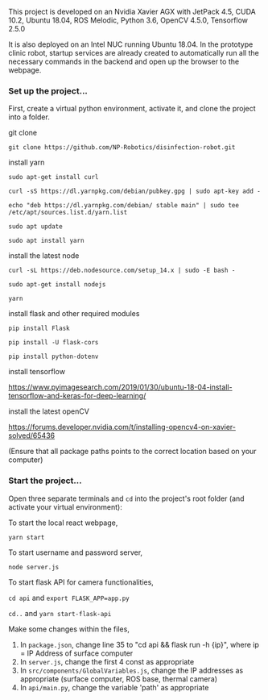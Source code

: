 This project is developed on an Nvidia Xavier AGX with JetPack 4.5, CUDA 10.2, Ubuntu 18.04, ROS Melodic, Python 3.6, OpenCV 4.5.0, Tensorflow 2.5.0

It is also deployed on an Intel NUC running Ubuntu 18.04. In the prototype clinic robot, startup services are already created to automatically run all the necessary commands in the backend and open up the browser to the webpage. 

### Set up the project...

First, create a virtual python environment, activate it, and clone the project into a folder.

git clone

`git clone https://github.com/NP-Robotics/disinfection-robot.git`

install yarn

`sudo apt-get install curl`

`curl -sS https://dl.yarnpkg.com/debian/pubkey.gpg | sudo apt-key add -`

`echo "deb https://dl.yarnpkg.com/debian/ stable main" | sudo tee /etc/apt/sources.list.d/yarn.list`

`sudo apt update`

`sudo apt install yarn`

install the latest node

`curl -sL https://deb.nodesource.com/setup_14.x | sudo -E bash -`

`sudo apt-get install nodejs`

`yarn`

install flask and other required modules

`pip install Flask`

`pip install -U flask-cors`

`pip install python-dotenv`

install tensorflow

https://www.pyimagesearch.com/2019/01/30/ubuntu-18-04-install-tensorflow-and-keras-for-deep-learning/

install the latest openCV

https://forums.developer.nvidia.com/t/installing-opencv4-on-xavier-solved/65436

(Ensure that all package paths points to the correct location based on your computer)


### Start the project...

Open three separate terminals and `cd` into the project's root folder (and activate your virtual environment):

To start the local react webpage,

`yarn start`

To start username and password server,

`node server.js`

To start flask API for camera functionalities,

`cd api` and `export FLASK_APP=app.py`

`cd..` and `yarn start-flask-api`

Make some changes within the files,

1. In `package.json`, change line 35 to "cd api && flask run -h {ip}", where ip = IP Address of surface computer
2. In `server.js`, change the first 4 const as appropriate
3. In `src/components/GlobalVariables.js`, change the IP addresses as appropriate (surface computer, ROS base, thermal camera)
4. In `api/main.py`, change the variable 'path' as appropriate
